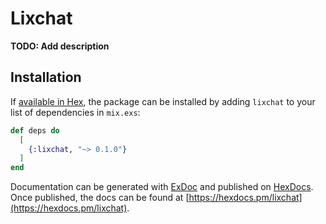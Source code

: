 # Lixchat

**TODO: Add description**

## Installation

If [available in Hex](https://hex.pm/docs/publish), the package can be installed
by adding `lixchat` to your list of dependencies in `mix.exs`:

```elixir
def deps do
  [
    {:lixchat, "~> 0.1.0"}
  ]
end
```

Documentation can be generated with [ExDoc](https://github.com/elixir-lang/ex_doc)
and published on [HexDocs](https://hexdocs.pm). Once published, the docs can
be found at [https://hexdocs.pm/lixchat](https://hexdocs.pm/lixchat).

